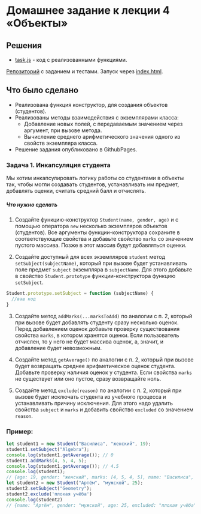 # Домашнее задание к лекции 4 «Объекты»

## Решения
 * <a href="https://github.com/Nephedov/bjs-2-homeworks/blob/bjs-53/4.objects/task.js">task.js</a> - код с реализованными функциями.

<a href="https://github.com/Nephedov/bjs-2-homeworks/tree/bjs-53/4.objects">Репозиторий</a> с заданием и тестами.
Запуск через <a href="https://github.com/Nephedov/bjs-2-homeworks/blob/bjs-53/4.objects/index.html">index.html</a>.

## Что было сделано
* Реализована функция конструктор, для создания объектов (студентов).
* Реализованы методы взаимодействия с экземплярами класса:
    * Добавление новых полей, с передаваемым значением через аргумент, при вызове метода.
    * Вычисление среднего арифметического значения одного из свойств экземпляра класса.
* Решение задания опубликовано в GithubPages.

### Задача 1. Инкапсуляция студента
Мы хотим инкапсулировать логику работы со студентами в объекты так, чтобы могли создавать студентов, устанавливать им предмет, добавлять оценки, считать средний балл и отчислять.

##### Что нужно сделать

1. Создайте функцию-конструктор `Student(name, gender, age)` и с помощью оператора `new` несколько экземпляров объектов (студентов). Все аргументы функции-конструктора сохраните в соответствующие свойства и добавьте свойство `marks` со значением пустого массива. Позже в этот массив будут добавляться оценки.

2. Создайте доступный для всех экземпляров `student` метод `setSubject(subjectName)`, который при вызове будет устанавливать поле предмет `subject` экземпляра в `subjectName`. Для этого добавьте в свойство `Student.prototype` функции-конструктора функцию `setSubject`.
```js
Student.prototype.setSubject = function (subjectName) {
  //ваш код
}
```

3. Создайте метод `addMarks(...marksToAdd)` по аналогии с п. 2, который при вызове будет добавлять студенту сразу несколько оценок. Перед добавлением оценок добавьте проверку существования свойства `marks`, в котором хранятся оценки. Если пользователь отчислен, то у него не будет массива оценок, а, значит, и добавление будет невозможным.

4. Создайте метод `getAverage()` по аналогии с п. 2, который при вызове будет возвращать среднее арифметическое оценок студента. Добавьте проверку наличия оценок у студента. Если свойства `marks` не существует или оно пустое, сразу возвращайте ноль.

5. Создайте метод `exclude(reason)` по аналогии с п. 2, который при вызове будет исключать студента из учебного процесса и устанавливать причину исключения. Для этого надо удалить свойства `subject` и `marks` и добавить свойство `excluded` со значением `reason`.

### Пример:
```js
let student1 = new Student("Василиса", "женский", 19);
student1.setSubject("Algebra");
console.log(student1.getAverage()); // 0
student1.addMarks(4, 5, 4, 5);
console.log(student1.getAverage()); // 4.5
console.log(student1);
// {age: 19, gender: "женский", marks: [4, 5, 4, 5], name: "Василиса", subject: "Algebra"}
let student2 = new Student("Артём", "мужской", 25);
student2.setSubject("Geometry");
student2.exclude('плохая учёба')
console.log(student2)
// {name: "Артём", gender: "мужской", age: 25, excluded: "плохая учёба"}
```
